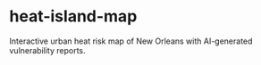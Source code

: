 # heat-island-map
Interactive urban heat risk map of New Orleans with AI-generated vulnerability reports.
